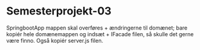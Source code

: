 # Semesterprojekt-03

SpringbootApp mappen skal overføres + ændringerne til domænet; bare kopiér hele domænemappen og indsæt + IFacade filen, så skulle det gerne være finno. 
Også kopiér server.js filen. 